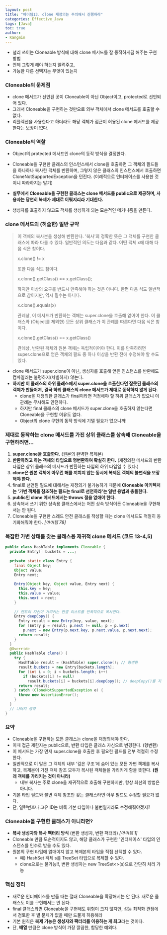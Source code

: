```yaml
---
layout: post
title: "아이템13. clone 재정의는 주의해서 진행하라"
categories: Effective_Java
tags: [Java]
toc: true
author:
- Kangmin
---
```



- 널리 쓰이는 Cloneable 방식에 대해 clone 메서드를 잘 동작하게끔 해주는 구현 방법
- 언제 그렇게 해야 하는지 알려주고,
- 가능한 다른 선택지는 무엇이 있는지

### Cloneable의 문제점

- clone 메서드가 선언된 곳이 Cloneable이 아닌 Object이고, protected로 선언되어 있다.
- 그래서 Cloneable을 구현하는 것만으로 외부 객체에서 clone 메서드를 호출할 수 없다.
- 리플렉션을 사용한다고 하더라도 해당 객체가 접근이 허용된 clone 메서드를 제공한다는 보장이 없다.

### Cloneable의 역할

- Object의 protected 메서드인 clone의 동작 방식을 결정한다.
- Cloneable을 구현한 클래스의 인스턴스에서 clone을 호출하면 그 객체의 필드들을 하나하나 복사한 객체를 반환하며,
  그렇지 않은 클래스의 인스턴스에서 호출하면 CloneNotSupportedException을 던진다. (이례적으로 인터페이스를 사용한 것이니 따라하지는 말기)

- **실무에서 Cloneable을 구현한 클래스는 clone 메서드를 public으로 제공하며, 사용자는 당연히 복제가 제대로 이뤄지리라 기대한다.**
- 생성자를 호출하지 않고도 객체를 생성하게 되는 모순적인 메커니즘을 만든다.

### clone 메서드의 (허술한) 일반 규약

> 이 객체의 복사본을 생성해 반환한다. '복사'의 정확한 뜻은 그 객체를 구현한 클래스에 따라 다를 수 있다. 일반적인 의도는 다음과 같다. 어떤 객체 x에 대해 다음 식은 참이다.
>
> x.clone() != x
>
> 또한 다음 식도 참이다.
>
> x.clone().getClass() == x.getClass();
>
> 하지만 이상의 요구를 반드시 만족해야 하는 것은 아니다.
> 한편 다음 식도 일반적으로 참이지만, 역시 필수는 아니다.
>
> x.clone().equals(x)
>
> 관례상, 이 메서드가 반환하는 객체는 super.clone을 호출해 얻어야 한다. 이 클래스와 (Object를 제외한) 모든 상위 클래스가 이 관례를 따른다면 다음 식은 참이다.
>
> x.clone().getClass() == x.getClass()
>
> 관례상, 반환된 객체와 원본 객체는 독립적이어야 한다. 이를 만족하려면 super.clone으로 얻은 객체의 필드 중 하나 이상을 반환 전에 수정해야 할 수도 있다.

- clone 메서드가 super.clone이 아닌, 생성자를 호출해 얻은 인스턴스를 반환해도 컴파일러는 불평하지(차별하지) 않는다.
- **하지만 이 클래스의 하위 클래스에서 super.clone을 호출한다면 잘못된 클래스의 객체가 만들어져,**
  **결국 하위 클래스의 clone 메서드가 제대로 동작하지 않게 된다.**
  - clone을 재정의한 클래스가 final이라면 걱정해야 할 하위 클래스가 없으니 이 관례는 무시해도 안전하다.
  - 하지만 final 클래스의 clone 메서드가 super.clone을 호출하지 않는다면 Cloneable을 구현할 이유도 없다.
  - Object의 clone 구현의 동작 방식에 기댈 필요가 없으니까!



### 제대로 동작하는 clone 메서드를 가진 상위 클래스를 상속해 Cloneable을 구현하려면...

1. **super.clone을 호출한다.** (원본의 완벽한 복제본)
2. **반환하려고 하는 객체의 타입으로 형변환하여 확실히 한다.** (재정의한 메서드의 반환 타입은 상위 클래스의 메서드가 반환하는 타입의 하위 타입일 수 있다.)
3. **clone은 원본 객체에 아무런 해를 끼치지 않는 동시에 복제된 객체의 불변식을 보장해야 한다.**
4. final로 선언된 필드에 대해서는 재정의가 불가능하기 때문에 **Cloneable 아키텍처는 '가변 객체를 참조하는 필드는 final로 선언하라'는 일반 용법과 충돌한다.**
5. **public인 clone 메서드에서는 throws 절을 없애야 한다.**
6. 상속해서 쓰기 위한 상속용 클래스에서는 어떤 상속 방식이든 Cloneable을 구현해서는 안 된다.
7. Cloneable을 구현한 스레드 안전 클래스를 작성할 때는 clone 메서드도 적절히 동기화해줘야 한다. *[아이템 78]*



### 복잡한 가변 상태를 갖는 클래스용 재귀적 clone 메서드 (코드 13-4,5)

```java
public class HashTable implements Cloneable {
  private Entry[] buckets = ...;
  
  private static class Entry {
    final Object key;
    Object value;
    Entry next;
    
    Entry(Object key, Object value, Entry next) {
      this.key = key;
      this.value = value;
      this.next = next;
    }
    
    // 엔트리 자신이 가리키는 연결 리스트를 반복적으로 복사한다.
    Entry deepCopy() {
      Entry result = new Entry(key, value, next);
      for (Entry p = result; p.next != null; p = p.next)
        p.next = new Entry(p.next.key, p.next.value, p.next.next);
      return result;
    }
  }
  @Override
  public HashTable clone() {
    try {
      HashTable result = (HashTable) super.clone(); // 형변환
      result.buckets = new Entry[buckets.length];
      for (int i = 0; i < buckets.length; i++)
        if (buckets[i] != null)
          result.buckets[i] = buckets[i].deepCopy(); // deepCopy()를 지원하는 buckets
      return result;
    } catch (CloneNotSupportedException e) {
      throw new AssertionError();
    }
  }
  // 나머지 생략
}
```



### 요약

- Cloneable을 구현하는 모든 클래스는 clone을 재정의해야 한다.
- 이때 접근 제한자는 public으로, 반환 타입은 클래스 자신으로 변경한다. (형변환)
- 이 메서드는 가장 먼저 super.clone을 호출한 후 필요한 필드를 전부 적절히 수정한다.
- 일반적으로 이 말은 그 객체의 내부 '깊은 구조'에 숨어 있는 모든 가변 객체를 복사하고, 복제본이 가진 객체 참조 모두가 복사된 객체들을 가리키게 함을 뜻한다. **(원래 객체를 가리키는 것이 아니라)**
  - 내부 복사는 주로 clone을 재귀적으로 호출해 구현하지만, 항상 최선의 방법은 아니다.
- 기본 타입 필드와 불변 객체 참조만 갖는 클래스라면 아무 필드도 수정할 필요가 없다.
- 단, 일련번호나 고유 ID는 비록 기본 타입이나 불변일지라도 수정해줘야겠지?



### Cloneable을 구현한 클래스가 아니라면?

- **복사 생성자와 복사 팩터리 방식** (변환 생성자, 변환 팩터리) *[아이템 1]*
- Cloneable 만큼 모순적이지도 않고, 해당 클래스가 구현한 '인터페이스' 타입의 인스턴스를 인수로 받을 수도 있다.
- 원본의 구현 타입에 얽매이지 않고 복제본의 타입을 직접 선택할 수 있다.
  - 예) HashSet 객체 s를 TreeSet 타입으로 복제할 수 있다.
  - clone으로는 불가능!!, 변환 생성자는 new TreeSet<>(s)으로 간단히 처리 가능



### 핵심 정리

- 새로운 인터페이스를 만들 때는 절대 Cloneable을 확장해서는 안 된다. 새로운 클래스도 이를 구현해서는 안 된다.
- final 클래스라면 Cloneable을 구현해도 위험이 크지 않지만, 성능 최적화 관점에서 검토한 후 별 문제가 없을 때만 드물게 허용해라
- 기본 원칙은 **복제 기능은 생성자와 팩터리를 이용하는 게 최고**라는 것이다.
- 단, **배열** 만큼은 clone 방식이 가장 깔끔한, 합당한 예외다.
